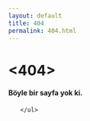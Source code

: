 ```yaml
---
layout: default
title: 404
permalink: 404.html
---
```



<h1><404></h1>
<h4>Böyle bir sayfa yok ki.</h4>

<section>
	<ul class="post-list">
		
	</ul>
</section>
